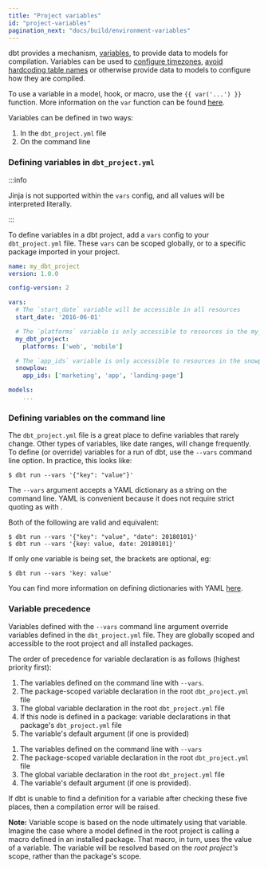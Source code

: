 ```yaml
---
title: "Project variables"
id: "project-variables"
pagination_next: "docs/build/environment-variables"
---
```


dbt provides a mechanism, [variables](/reference/dbt-jinja-functions/var), to provide data to models for
compilation. Variables can be used to [configure timezones](https://github.com/dbt-labs/snowplow/blob/0.3.9/dbt_project.yml#L22),
[avoid hardcoding table names](https://github.com/dbt-labs/quickbooks/blob/v0.1.0/dbt_project.yml#L23)
or otherwise provide data to models to configure how they are compiled.

To use a variable in a model, hook, or macro, use the `{{ var('...') }}` function. More information on the `var` function can be found [here](/reference/dbt-jinja-functions/var).

Variables can be defined in two ways:

1. In the `dbt_project.yml` file
2. On the command line

### Defining variables in `dbt_project.yml`


:::info

Jinja is not supported within the `vars` config, and all values will be interpreted literally.

:::


To define variables in a dbt project, add a `vars` config to your `dbt_project.yml` file.
These `vars` can be scoped globally, or to a specific package imported in your
project.

<File name='dbt_project.yml'>

```yaml
name: my_dbt_project
version: 1.0.0

config-version: 2

vars:
  # The `start_date` variable will be accessible in all resources
  start_date: '2016-06-01'

  # The `platforms` variable is only accessible to resources in the my_dbt_project project
  my_dbt_project:
    platforms: ['web', 'mobile']

  # The `app_ids` variable is only accessible to resources in the snowplow package
  snowplow:
    app_ids: ['marketing', 'app', 'landing-page']

models:
    ...
```

</File>

### Defining variables on the command line

The `dbt_project.yml` file is a great place to define variables that rarely
change. Other types of variables, like date ranges, will change frequently. To
define (or override) variables for a run of dbt, use the `--vars` command line
option. In practice, this looks like:

```
$ dbt run --vars '{"key": "value"}'
```

The `--vars` argument accepts a YAML dictionary as a string on the command line.
YAML is convenient because it does not require strict quoting as with <Term id="json" />.

Both of the following are valid and equivalent:

```
$ dbt run --vars '{"key": "value", "date": 20180101}'
$ dbt run --vars '{key: value, date: 20180101}'
```

If only one variable is being set, the brackets are optional, eg:

```
$ dbt run --vars 'key: value'
```

You can find more information on defining dictionaries with YAML [here](https://github.com/Animosity/CraftIRC/wiki/Complete-idiot%27s-introduction-to-yaml).

### Variable precedence

Variables defined with the `--vars` command line argument override variables defined in the `dbt_project.yml` file. They are globally scoped and accessible to the root project and all installed packages.

The order of precedence for variable declaration is as follows (highest priority first):

<VersionBlock firstVersion="1.6">

1. The variables defined on the command line with `--vars`.
2. The package-scoped variable declaration in the root `dbt_project.yml` file
3. The global variable declaration in the root `dbt_project.yml` file
4. If this node is defined in a package: variable declarations in that package's `dbt_project.yml` file
5. The variable's default argument (if one is provided)

</VersionBlock>

<VersionBlock lastVersion="1.5">

1. The variables defined on the command line with `--vars`
2. The package-scoped variable declaration in the root `dbt_project.yml` file
3. The global variable declaration in the root `dbt_project.yml` file
4. The variable's default argument (if one is provided).

</VersionBlock>

If dbt is unable to find a definition for a variable after checking these five places, then a compilation error will be raised.

**Note:** Variable scope is based on the node ultimately using that variable. Imagine the case where a model defined in the root project is calling a macro defined in an installed package. That macro, in turn, uses the value of a variable. The variable will be resolved based on the _root project's_ scope, rather than the package's scope.

<Snippet path="discourse-help-feed-header" />
<DiscourseHelpFeed tags="variables"/>
